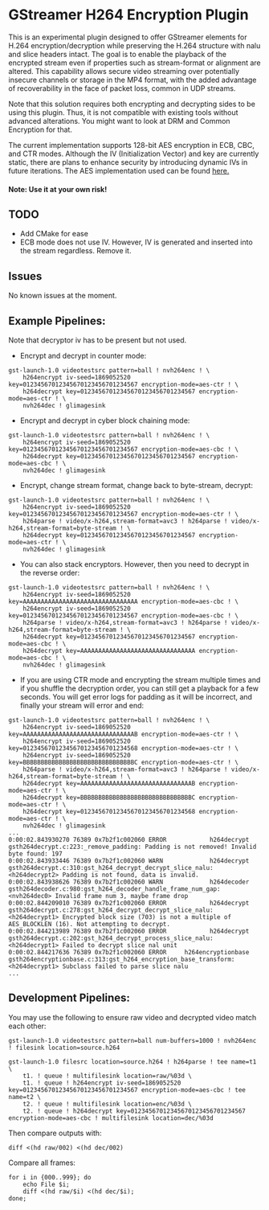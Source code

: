 # GStreamer H264 Encryption Plugin
This is an experimental plugin designed to offer GStreamer elements for H.264 encryption/decryption while preserving the H.264 structure with nalu and slice headers intact.
The goal is to enable the playback of the encrypted stream even if properties such as stream-format or alignment are altered.
This capability allows secure video streaming over potentially insecure channels or storage in the MP4 format, with the added advantage of recoverability in the face of packet loss, common in UDP streams.

Note that this solution requires both encrypting and decrypting sides to be using this plugin. Thus, it is not compatible with existing tools without advanced alterations. You might want to look at DRM and Common Encryption for that.

The current implementation supports 128-bit AES encryption in ECB, CBC, and CTR modes. Although the IV (Initialization Vector) and key are currently static, there are plans to enhance security by introducing dynamic IVs in future iterations. The AES implementation used can be found [here.](https://github.com/kokke/tiny-AES-c/tree/master "Tiny AES C")

#### Note: Use it at your own risk!

## TODO
- Add CMake for ease
- ECB mode does not use IV. However, IV is generated and inserted into the stream regardless. Remove it.

## Issues
No known issues at the moment.

## Example Pipelines:
Note that decryptor iv has to be present but not used.

- Encrypt and decrypt in counter mode:
```
gst-launch-1.0 videotestsrc pattern=ball ! nvh264enc ! \
    h264encrypt iv-seed=1869052520 key=01234567012345670123456701234567 encryption-mode=aes-ctr ! \
    h264decrypt key=01234567012345670123456701234567 encryption-mode=aes-ctr ! \
    nvh264dec ! glimagesink
```
- Encrypt and decrypt in cyber block chaining mode:
```
gst-launch-1.0 videotestsrc pattern=ball ! nvh264enc ! \
    h264encrypt iv-seed=1869052520 key=01234567012345670123456701234567 encryption-mode=aes-cbc ! \
    h264decrypt key=01234567012345670123456701234567 encryption-mode=aes-cbc ! \
    nvh264dec ! glimagesink
```
- Encrypt, change stream format, change back to byte-stream, decrypt:
```
gst-launch-1.0 videotestsrc pattern=ball ! nvh264enc ! \
    h264encrypt iv-seed=1869052520 key=01234567012345670123456701234567 encryption-mode=aes-ctr ! \
    h264parse ! video/x-h264,stream-format=avc3 ! h264parse ! video/x-h264,stream-format=byte-stream ! \
    h264decrypt key=01234567012345670123456701234567 encryption-mode=aes-ctr ! \
    nvh264dec ! glimagesink
```
- You can also stack encryptors. However, then you need to decrypt in the reverse order:
```
gst-launch-1.0 videotestsrc pattern=ball ! nvh264enc ! \
    h264encrypt iv-seed=1869052520 key=AAAAAAAAAAAAAAAAAAAAAAAAAAAAAAAA encryption-mode=aes-cbc ! \
    h264encrypt iv-seed=1869052520 key=01234567012345670123456701234567 encryption-mode=aes-cbc ! \
    h264parse ! video/x-h264,stream-format=avc3 ! h264parse ! video/x-h264,stream-format=byte-stream ! \
    h264decrypt key=01234567012345670123456701234567 encryption-mode=aes-cbc ! \
    h264decrypt key=AAAAAAAAAAAAAAAAAAAAAAAAAAAAAAAA encryption-mode=aes-cbc ! \
    nvh264dec ! glimagesink
```
- If you are using CTR mode and encrypting the stream multiple times and if you shuffle the decryption order, you can still get a playback for a few seconds. You will get error logs for padding as it will be incorrect, and finally your stream will error and end:
```
gst-launch-1.0 videotestsrc pattern=ball ! nvh264enc ! \
    h264encrypt iv-seed=1869052520 key=AAAAAAAAAAAAAAAAAAAAAAAAAAAAAAAB encryption-mode=aes-ctr ! \
    h264encrypt iv-seed=1869052520 key=01234567012345670123456701234568 encryption-mode=aes-ctr ! \
    h264encrypt iv-seed=1869052520 key=BBBBBBBBBBBBBBBBBBBBBBBBBBBBBBBC encryption-mode=aes-ctr ! \
    h264parse ! video/x-h264,stream-format=avc3 ! h264parse ! video/x-h264,stream-format=byte-stream ! \
    h264decrypt key=AAAAAAAAAAAAAAAAAAAAAAAAAAAAAAAB encryption-mode=aes-ctr ! \
    h264decrypt key=BBBBBBBBBBBBBBBBBBBBBBBBBBBBBBBC encryption-mode=aes-ctr ! \
    h264decrypt key=01234567012345670123456701234568 encryption-mode=aes-ctr ! \
    nvh264dec ! glimagesink
...
0:00:02.843930270 76389 0x7b2f1c002060 ERROR            h264decrypt gsth264decrypt.c:223:_remove_padding: Padding is not removed! Invalid byte found: 197
0:00:02.843933446 76389 0x7b2f1c002060 WARN             h264decrypt gsth264decrypt.c:310:gst_h264_decrypt_decrypt_slice_nalu:<h264decrypt2> Padding is not found, data is invalid.
0:00:02.843938626 76389 0x7b2f1c002060 WARN             h264decoder gsth264decoder.c:980:gst_h264_decoder_handle_frame_num_gap:<nvh264dec0> Invalid frame num 3, maybe frame drop
0:00:02.844209010 76389 0x7b2f1c002060 ERROR            h264decrypt gsth264decrypt.c:278:gst_h264_decrypt_decrypt_slice_nalu:<h264decrypt1> Encrypted block size (703) is not a multiple of AES_BLOCKLEN (16). Not attempting to decrypt.
0:00:02.844213989 76389 0x7b2f1c002060 ERROR            h264decrypt gsth264decrypt.c:202:gst_h264_decrypt_process_slice_nalu:<h264decrypt1> Failed to decrypt slice nal unit
0:00:02.844217636 76389 0x7b2f1c002060 ERROR     h264encryptionbase gsth264encryptionbase.c:313:gst_h264_encryption_base_transform:<h264decrypt1> Subclass failed to parse slice nalu
...
```
## Development Pipelines:
You may use the following to ensure raw video and decrypted video match each other:


```
gst-launch-1.0 videotestsrc pattern=ball num-buffers=1000 ! nvh264enc ! filesink location=source.h264

gst-launch-1.0 filesrc location=source.h264 ! h264parse ! tee name=t1 \
    t1. ! queue ! multifilesink location=raw/%03d \
    t1. ! queue ! h264encrypt iv-seed=1869052520 key=01234567012345670123456701234567 encryption-mode=aes-cbc ! tee name=t2 \
    t2. ! queue ! multifilesink location=enc/%03d \
    t2. ! queue ! h264decrypt key=01234567012345670123456701234567 encryption-mode=aes-cbc ! multifilesink location=dec/%03d
```
Then compare outputs with:
```
diff <(hd raw/002) <(hd dec/002)
```
Compare all frames:
```
for i in {000..999}; do
    echo File $i;
    diff <(hd raw/$i) <(hd dec/$i);
done;
```
